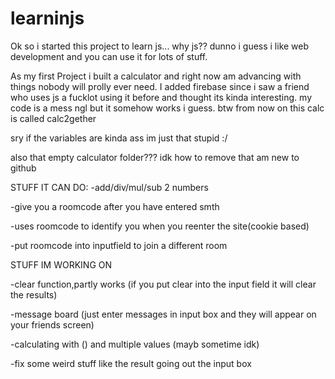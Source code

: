 # learninjs

Ok so i started this project to learn js... why js?? dunno i guess i like web development and you can use it for lots of stuff.

As my first Project i built a calculator and right now am advancing with things nobody will prolly ever need.
I added firebase since i saw a friend who uses js a fucklot using it before and thought its kinda interesting.
my code is a mess ngl but it somehow works i guess.
btw from now on this calc is called calc2gether 

sry if the variables are kinda ass im just that stupid :/

also that empty calculator folder??? idk how to remove that am new to github


STUFF IT CAN DO:
-add/div/mul/sub 2 numbers

-give you a roomcode after you have entered smth

-uses roomcode to identify you when you reenter the site(cookie based)

-put roomcode into inputfield to join a different room


STUFF IM WORKING ON

-clear function,partly works  (if you put clear into the input field it will clear the results)

-message board (just enter messages in input box and they will appear on your friends screen)

-calculating with () and multiple values (mayb sometime idk)

-fix some weird stuff like the result going out the input box
